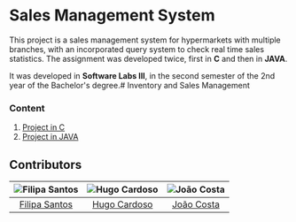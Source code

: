 # Sales Management System

This project is a sales management system for hypermarkets with multiple branches, with an incorporated query system to check real time sales statistics.
The assignment was developed twice, first in **C** and then in **JAVA**.

It was developed in **Software Labs III**, in the second semester of the 2nd year of the Bachelor's degree.# Inventory and Sales Management

### Content

1. [Project in C](C)
2. [Project in JAVA](JAVA)

## Contributors

![Filipa Santos][filipa-pic] | ![Hugo Cardoso][hugo-pic] | ![João Costa][cunha-pic]
:---: | :---: | :---:
[Filipa Santos][filipa] | [Hugo Cardoso][hugo] | [João Costa][cunha]

[filipa]: https://github.com/fliper6
[filipa-pic]: https://github.com/fliper6.png?size=120
[hugo]: https://github.com/Abjiri
[hugo-pic]: https://github.com/Abjiri.png?size=120
[cunha]: https://github.com/Jcc20
[cunha-pic]: https://github.com/Jcc20.png?size=120
